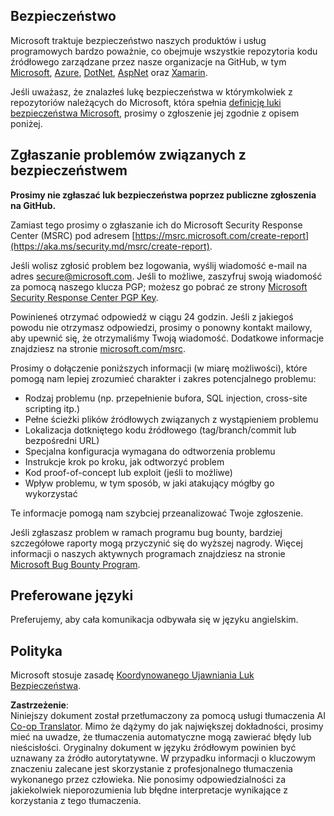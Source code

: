 <!--
CO_OP_TRANSLATOR_METADATA:
{
  "original_hash": "57f14126c1c6add76b3aef3844dfe4e3",
  "translation_date": "2025-07-13T15:05:15+00:00",
  "source_file": "SECURITY.md",
  "language_code": "pl"
}
-->
## Bezpieczeństwo

Microsoft traktuje bezpieczeństwo naszych produktów i usług programowych bardzo poważnie, co obejmuje wszystkie repozytoria kodu źródłowego zarządzane przez nasze organizacje na GitHub, w tym [Microsoft](https://github.com/Microsoft), [Azure](https://github.com/Azure), [DotNet](https://github.com/dotnet), [AspNet](https://github.com/aspnet) oraz [Xamarin](https://github.com/xamarin).

Jeśli uważasz, że znalazłeś lukę bezpieczeństwa w którymkolwiek z repozytoriów należących do Microsoft, która spełnia [definicję luki bezpieczeństwa Microsoft](https://aka.ms/security.md/definition), prosimy o zgłoszenie jej zgodnie z opisem poniżej.

## Zgłaszanie problemów związanych z bezpieczeństwem

**Prosimy nie zgłaszać luk bezpieczeństwa poprzez publiczne zgłoszenia na GitHub.**

Zamiast tego prosimy o zgłaszanie ich do Microsoft Security Response Center (MSRC) pod adresem [https://msrc.microsoft.com/create-report](https://aka.ms/security.md/msrc/create-report).

Jeśli wolisz zgłosić problem bez logowania, wyślij wiadomość e-mail na adres [secure@microsoft.com](mailto:secure@microsoft.com). Jeśli to możliwe, zaszyfruj swoją wiadomość za pomocą naszego klucza PGP; możesz go pobrać ze strony [Microsoft Security Response Center PGP Key](https://aka.ms/security.md/msrc/pgp).

Powinieneś otrzymać odpowiedź w ciągu 24 godzin. Jeśli z jakiegoś powodu nie otrzymasz odpowiedzi, prosimy o ponowny kontakt mailowy, aby upewnić się, że otrzymaliśmy Twoją wiadomość. Dodatkowe informacje znajdziesz na stronie [microsoft.com/msrc](https://www.microsoft.com/msrc).

Prosimy o dołączenie poniższych informacji (w miarę możliwości), które pomogą nam lepiej zrozumieć charakter i zakres potencjalnego problemu:

  * Rodzaj problemu (np. przepełnienie bufora, SQL injection, cross-site scripting itp.)
  * Pełne ścieżki plików źródłowych związanych z wystąpieniem problemu
  * Lokalizacja dotkniętego kodu źródłowego (tag/branch/commit lub bezpośredni URL)
  * Specjalna konfiguracja wymagana do odtworzenia problemu
  * Instrukcje krok po kroku, jak odtworzyć problem
  * Kod proof-of-concept lub exploit (jeśli to możliwe)
  * Wpływ problemu, w tym sposób, w jaki atakujący mógłby go wykorzystać

Te informacje pomogą nam szybciej przeanalizować Twoje zgłoszenie.

Jeśli zgłaszasz problem w ramach programu bug bounty, bardziej szczegółowe raporty mogą przyczynić się do wyższej nagrody. Więcej informacji o naszych aktywnych programach znajdziesz na stronie [Microsoft Bug Bounty Program](https://aka.ms/security.md/msrc/bounty).

## Preferowane języki

Preferujemy, aby cała komunikacja odbywała się w języku angielskim.

## Polityka

Microsoft stosuje zasadę [Koordynowanego Ujawniania Luk Bezpieczeństwa](https://aka.ms/security.md/cvd).

**Zastrzeżenie**:  
Niniejszy dokument został przetłumaczony za pomocą usługi tłumaczenia AI [Co-op Translator](https://github.com/Azure/co-op-translator). Mimo że dążymy do jak największej dokładności, prosimy mieć na uwadze, że tłumaczenia automatyczne mogą zawierać błędy lub nieścisłości. Oryginalny dokument w języku źródłowym powinien być uznawany za źródło autorytatywne. W przypadku informacji o kluczowym znaczeniu zalecane jest skorzystanie z profesjonalnego tłumaczenia wykonanego przez człowieka. Nie ponosimy odpowiedzialności za jakiekolwiek nieporozumienia lub błędne interpretacje wynikające z korzystania z tego tłumaczenia.